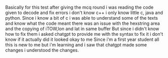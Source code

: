 Basically for this test  after giving the mcq round i was reading the code given to decode and fix errors i don't know c++ i only know little c, java and python.
Since i know a bit of c i was able to understand some of the texts and know what the code meant 
there was an issue with the hexstring area and the copying of iTOW,lon and lat in same buffer 
But since i didn't know how to fix them i asked chatgpt to provide me with the syntax to fix it i don't know if it actually did it looked okay to me
Since i'm a first year student all this is new to me but i'm learning and i saw that chatgpt made some changes i understood the changes.
